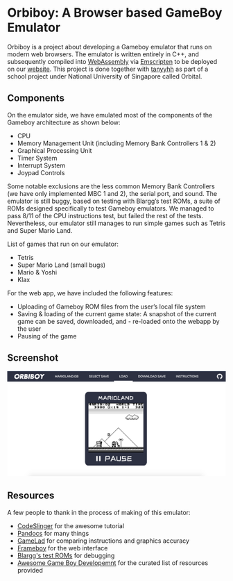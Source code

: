 # Orbiboy: A Browser based GameBoy Emulator
Orbiboy is a project about developing a Gameboy emulator that runs on modern web browsers. The emulator is written entirely in C++, and subsequently compiled into [WebAssembly](https://webassembly.org/) via [Emscripten](https://github.com/emscripten-core/emscripten) to be deployed on our [website](https://ybchen97.github.io/orbiboy/). This project is done together with [tanyyhh](https://github.com/tanyyhh) as part of a school project under National University of Singapore called Orbital.

## Components
On the emulator side, we have emulated most of the components of the Gameboy architecture as shown below:
- CPU
- Memory Management Unit (including Memory Bank Controllers 1 & 2)
- Graphical Processing Unit
- Timer System
- Interrupt System
- Joypad Controls

Some notable exclusions are the less common Memory Bank Controllers (we have only implemented MBC 1 and 2), the serial port, and sound. The emulator is still buggy, based on testing with Blargg’s test ROMs, a suite of ROMs designed specifically to test Gameboy emulators. We managed to pass 8/11 of the CPU instructions test, but failed the rest of the tests. Nevertheless, our emulator still manages to run simple games such as Tetris and Super Mario Land. 

List of games that run on our emulator:
- Tetris
- Super Mario Land (small bugs)
- Mario & Yoshi
- Klax

For the web app, we have included the following features:
- Uploading of Gameboy ROM files from the user’s local file system
- Saving & loading of the current game state: A snapshot of the current game can be saved, downloaded, and - re-loaded onto the webapp by the user
- Pausing of the game

## Screenshot
![Super Mario Land](images/screenshot.png)

## Resources
A few people to thank in the process of making of this emulator:
- [CodeSlinger](http://www.codeslinger.co.uk/pages/projects/gameboy.html) for the awesome tutorial
- [Pandocs](http://gbdev.gg8.se/wiki/articles/Pan_Docs) for many things
- [GameLad](https://github.com/Dooskington/GameLad) for comparing instructions and graphics accuracy
- [Frameboy](https://github.com/CQCumbers/frame_boy) for the web interface
- [Blargg's test ROMs](https://github.com/retrio/gb-test-roms) for debugging
- [Awesome Game Boy Developemnt](https://github.com/gbdev/awesome-gbdev) for the curated list of resources provided